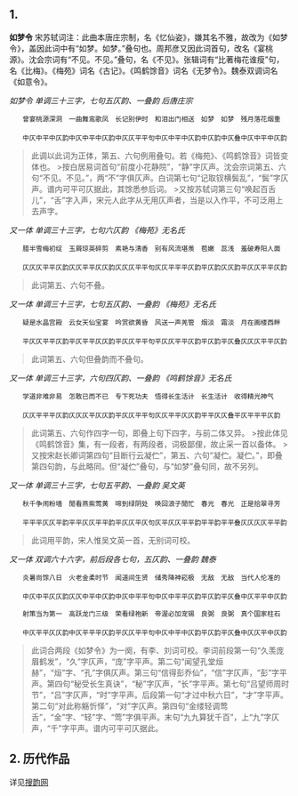 ## 1. 

**如梦令** 宋苏轼词注：此曲本唐庄宗制，名《忆仙姿》，嫌其名不雅，故改为《如梦令》，盖因此词中有“如梦。如梦。”叠句也。周邦彦又因此词首句，改名《宴桃源》。沈会宗词有“不见。不见。”叠句，名《不见》。张辑词有“比著梅花谁瘦”句，名《比梅》。《梅苑》词名《古记》。《鸣鹤馀音》词名《无梦令》。魏泰双调词名《如意令》。

*如梦令 单调三十三字，七句五仄韵、一叠韵 后唐庄宗* 
```
　　曾宴桃源深洞　一曲舞鸾歌凤　长记别伊时　和泪出门相送　如梦　如梦　残月落花烟重　
　　
　　中仄中平中仄韵中仄中平中仄韵中仄仄平平句中仄中平中仄韵中仄韵中仄叠中仄中平中仄韵
```

>此调以此词为正体，第五、六句例用叠句。若《梅苑》、《鸣鹤馀音》词皆变体也。 >按白居易词首句“前度小花静院”，“静”字仄声。沈会宗词第五、六句“不见。不见。”，两“不”字俱仄声。白词第七句“记取钗横鬓乱”，“鬓”字仄声。谱内可平可仄据此，其馀悉参后词。 >又按苏轼词第三句“唤起百舌儿”，“舌”字入声，宋元人此字从无用仄声者，当是以入作平，不可泛用上去声字。

*又一体 单调三十三字，七句六仄韵 《梅苑》无名氏* 
```
　　腊半雪梅初绽　玉屑琼英碎剪　素艳与清香　别有风流堪羡　苞嫩　蕊浅　羞破寿阳人面　
　　
　　仄仄仄平平仄韵仄仄平平仄仄韵仄仄仄平平句仄仄平平平仄韵平仄韵仄仄韵平仄仄平平仄韵
```

>此词第五、六句不叠。

*又一体 单调三十三字，七句五仄韵、一叠韵 《梅苑》无名氏* 
```
　　疑是水晶宫殿　云女天仙宝宴　吟赏欲黄昏　风送一声羌管　烟淡　霜淡　月在画楼西畔　
　　
　　平仄仄平平仄韵平仄平平仄仄韵平仄仄平平句平仄仄平平仄韵平仄韵平仄叠仄仄仄平平仄韵
```

>此词第五、六句但叠韵而不叠句。

*又一体 单调三十三字，六句四仄韵、一叠韵 《鸣鹤馀音》无名氏* 
```
　　学道非难非易　怎敢已而不已　专下死功夫　悟得长生活计　长生活计　收得精光神气　
　　
　　仄仄平平平仄韵仄仄仄平仄仄韵平仄仄平平句仄仄平平仄仄韵平平仄仄叠平仄平平平仄韵
```

>此词第五、六句作四字一句，即叠上句下四字，与前二体又异。 >按此体见《鸣鹤馀音》集，有一段者，有两段者，词极鄙俚，故止采一首以备体。 >又按宋赵长卿词第四句“目断行云凝伫”，第五、六句“凝伫。凝伫。”，即叠第四句韵，与此略同。但“凝伫”叠句，与“如梦”叠句同，故不另列。

*又一体 单调三十三字，七句五平韵、一叠韵 吴文英*
```
　　秋千争闹粉墙　閒看燕紫莺黄　啼到绿阴处　唤回浪子閒忙　春光　春光　正是拾翠寻芳　
　　
　　平平平仄仄平韵平平仄仄平平韵平仄仄平仄句仄平仄仄平平韵平平韵平平叠仄仄仄仄平平韵
```

>此词用平韵，宋人惟吴文英一首，无别词可校。

*又一体 双调六十六字，前后段各七句，五仄韵、一叠韵 魏泰* 
```
　　炎暑尚馀八日　火老金柔时节　闻道间生贤　储秀降神崧极　无敌　无敌　当代人伦准的　
　　
　　中仄中平仄仄韵仄仄中平中仄韵中仄中平平句中仄中平平仄韵平仄韵平仄叠中仄平平中仄韵

　　射策当为第一　高跃龙门三级　荣看绿袍新　帝渥必加宠锡　良弼　良弼　真个国家柱石　
　　
　　中仄平平仄仄韵中仄平平平仄韵平仄仄平平句中仄中平中仄韵平仄韵平仄叠中仄仄平中仄韵
```

>此词合两段《如梦令》为一阕，有李、刘词可校。李词前段第一句“久羡庞眉鹤发”，“久”字仄声，“庞”字平声。第二句“闻望孔堂烜赫”，“烜”字、“孔”字俱仄声。第三句“信得彭乔仙”，“信”字仄声，“彭”字平声。第四句“秘受长生真诀”，“秘”字仄声，“长”字平声。第七句“吕望师周时节”，“吕”字仄声，“时”字平声。后段第一句“才过中秋六日”，“才”字平声。第二句“对此称觞忻怿”，“对”字仄声。第四句“金缕轻调莺舌”，“金”字、“轻”字、“莺”字俱平声。末句“九九算犹千百”，上“九”字仄声，“千”字平声。谱内可平可仄据此。

## 2. 历代作品
详见[搜韵网](http://sou-yun.com/QueryCiTune.aspx?id=57)
